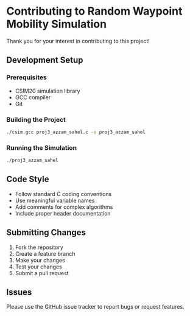 # Contributing to Random Waypoint Mobility Simulation

Thank you for your interest in contributing to this project!

## Development Setup

### Prerequisites

- CSIM20 simulation library
- GCC compiler
- Git

### Building the Project

```bash
./csim.gcc proj3_azzam_sahel.c -o proj3_azzam_sahel
```

### Running the Simulation

```bash
./proj3_azzam_sahel
```

## Code Style

- Follow standard C coding conventions
- Use meaningful variable names
- Add comments for complex algorithms
- Include proper header documentation

## Submitting Changes

1. Fork the repository
2. Create a feature branch
3. Make your changes
4. Test your changes
5. Submit a pull request

## Issues

Please use the GitHub issue tracker to report bugs or request features. 